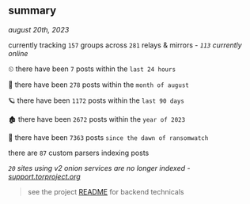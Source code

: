 
## summary
_august 20th, 2023_

currently tracking `157` groups across `281` relays & mirrors - _`113` currently online_

⏲ there have been `7` posts within the `last 24 hours`

🦈 there have been `278` posts within the `month of august`

🪐 there have been `1172` posts within the `last 90 days`

🏚 there have been `2672` posts within the `year of 2023`

🦕 there have been `7363` posts `since the dawn of ransomwatch`

there are `87` custom parsers indexing posts

_`20` sites using v2 onion services are no longer indexed - [support.torproject.org](https://support.torproject.org/onionservices/v2-deprecation/)_

> see the project [README](https://github.com/joshhighet/ransomwatch#ransomwatch--) for backend technicals

